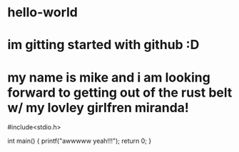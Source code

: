 # hello-world
# im gitting started with github :D
# my name is mike and i am looking forward to getting out of the rust belt w/ my lovley girlfren miranda! 


#include<stdio.h>

int main()
{
printf("awwwww yeah!!!");
return 0;
}
